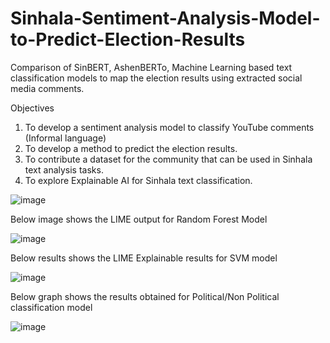 # Sinhala-Sentiment-Analysis-Model-to-Predict-Election-Results
Comparison of SinBERT, AshenBERTo, Machine Learning based text classification models to map the election results using extracted social media comments.

Objectives 

1. To develop a sentiment analysis model to classify YouTube comments (Informal language)  
2. To develop a method to predict the election results.
3. To contribute a dataset for the community that can be used in Sinhala text analysis tasks.
4. To explore Explainable AI for Sinhala text classification.

   
![image](https://github.com/user-attachments/assets/389b0bbc-1356-43d3-8177-ee9eee9aaceb)

Below image shows the LIME output for Random Forest Model

![image](https://github.com/user-attachments/assets/6a6cfe68-9f53-44de-8c4b-52b55a68a8f3)


Below results shows the LIME Explainable results for SVM model

![image](https://github.com/user-attachments/assets/e73d70f1-2d1c-48e1-bd81-548dd4e61ca1)


Below graph shows the results obtained for Political/Non Political classification model

![image](https://github.com/user-attachments/assets/2fcfe558-8895-4db8-9931-e63dc731ea7f)
